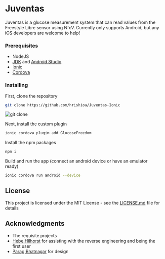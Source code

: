 # Juventas

Juventas is a glucose measurement system that can read values from the Freestyle Libre sensor using NfcV. Currently only supports Android, but any iOS developers are welcome to help!


### Prerequisites

* NodeJS
* [JDK](https://www.oracle.com/technetwork/java/javase/downloads/index.html) and [Android Studio](https://developer.android.com/studio/)
* [Ionic](https://ionicframework.com/)
* [Cordova](https://cordova.apache.org/) 

### Installing

First, clone the repository

```bash
git clone https://github.com/hrishioa/Juventas-Ionic
```

![git clone](https://raw.githubusercontent.com/hrishioa/Juventas-Ionic/commits/master/images/git.gif)

Next, install the custom plugin
```bash
ionic cordova plugin add GlucoseFreedom
```

Install the npm packages
```bash
npm i
```

Build and run the app (connect an android device or have an emulator ready)
```bash
ionic cordova run android --device
```

## License

This project is licensed under the MIT License - see the [LICENSE.md](LICENSE.md) file for details

## Acknowledgments

* The requisite projects
* [Hebe Hilhorst](https://github.com/hebehh) for assisting with the reverse engineering and being the first user
* [Parag Bhatnagar](https://github.com/paragbhtngr) for design